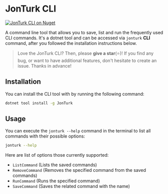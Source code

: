 # JonTurk CLI

<a href="https://www.nuget.org/packages/JonTurkCli"><img src="https://img.shields.io/nuget/v/JonTurkCli?logo=nuget" alt="JonTurk CLI on Nuget" /></a>

A command line tool that allows you to save, list and run the frequently used CLI commands. It's a dotnet tool and can be accessed via `jonturk` **CLI** command, after you followed the installation instructions below.

> Love the JonTurk CLI? Then, please **give a star**(⭐)! If you find any bug, or want to have additional features, don't hesitate to create an issue. Thanks in advance!

## Installation

You can install the CLI tool with by running the following command:

```bash
dotnet tool install -g JonTurk
```

## Usage

You can execute the `jonturk --help` command in the terminal to list all commands with their possible options:

```bash
jonturk --help
```

Here are list of options those currently supported:

* `ListCommand` (Lists the saved commands)
* `RemoveCommand` (Removes the specified command from the saved commands)
* `RunCommand` (Runs the specified command)
* `SaveCommand` (Saves the related command with the name)
